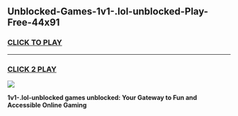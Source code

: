 
## Unblocked-Games-1v1-.lol-unblocked-Play-Free-44x91
<h3>
<a href="https://premium76.site?title=1v1-.lol-unblocked&ref=18A1">CLICK TO PLAY</a></h3>
<hr>

<h3>
<a href="https://premium76.site?title=1v1-.lol-unblocked&ref=18A1">CLICK 2 PLAY</a>
  
</h3>

<a href="https://premium76.site?title=1v1-.lol-unblocked&ref=18A1"><img src="https://clearcache.store/games.png"></a>


**1v1-.lol-unblocked games unblocked: Your Gateway to Fun and Accessible Online Gaming**
